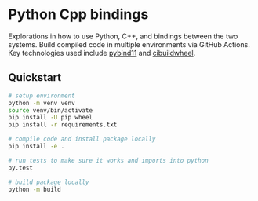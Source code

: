 # Python Cpp bindings

Explorations in how to use Python, C++, and bindings between the two systems. Build compiled code in multiple environments via GitHub Actions. Key technologies used include [pybind11](https://pybind11.readthedocs.io/en/stable/) and [cibuildwheel](https://cibuildwheel.readthedocs.io/en/stable/).

## Quickstart

```bash
# setup environment
python -m venv venv
source venv/bin/activate
pip install -U pip wheel
pip install -r requirements.txt

# compile code and install package locally
pip install -e .

# run tests to make sure it works and imports into python
py.test

# build package locally
python -m build
```
